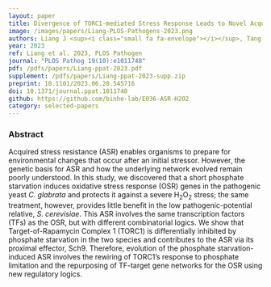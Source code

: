 ```yaml
---
layout: paper
title: Divergence of TORC1-mediated Stress Response Leads to Novel Acquired Stress Resistance in a Pathogenic Yeast
image: /images/papers/Liang-PLOS-Pathogens-2023.png
authors: Liang J <sup><i class="small fa fa-envelope"></i></sup>, Tang H<sup><i class="small fa fa-asterisk"></i></sup>, Snyder LF<sup><i class="small fa fa-asterisk"></i></sup>, Youngstrom CE, He BZ <sup><i class="small fa fa-envelope"></i></sup>.
year: 2023
ref: Liang et al. 2023, PLOS Pathogen
journal: "PLOS Pathog 19(10):e1011748"
pdf: /pdfs/papers/Liang-ppat-2023.pdf
supplement: /pdfs/papers/Liang-ppat-2023-supp.zip
preprint: 10.1101/2023.06.20.545716
doi: 10.1371/journal.ppat.1011748
github: https://github.com/binhe-lab/E036-ASR-H2O2
category: selected-papers
---
```


### Abstract ###
Acquired stress resistance (ASR) enables organisms to prepare for environmental changes that occur after an initial stressor. However, the genetic basis for ASR and how the underlying network evolved remain poorly understood. In this study, we discovered that a short phosphate starvation induces oxidative stress response (OSR) genes in the pathogenic yeast _C. glabrata_ and protects it against a severe H<sub>2</sub>O<sub>2</sub> stress; the same treatment, however, provides little benefit in the low pathogenic-potential relative, _S. cerevisiae_. This ASR involves the same transcription factors (TFs) as the OSR, but with different combinatorial logics. We show that Target-of-Rapamycin Complex 1 (TORC1) is differentially inhibited by phosphate starvation in the two species and contributes to the ASR via its proximal effector, Sch9. Therefore, evolution of the phosphate starvation-induced ASR involves the rewiring of TORC1’s response to phosphate limitation and the repurposing of TF-target gene networks for the OSR using new regulatory logics.
